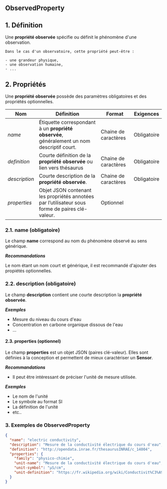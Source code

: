 ## ObservedProperty

## **1. Définition**

Une **propriété observée** spécifie ou définit le phénomène d'une observation.

```{tip}
Dans le cas d'un observatoire, cette propriété peut-être :

- une grandeur physique,
- une observation humaine,
- ...
```

## **2. Propriétés**

Une **propriété observée** possède des paramètres obligatoires et des propriétés optionnelles.

| Nom           | Définition                                                                                      | Format               | Exigences   |
| ------------- | ----------------------------------------------------------------------------------------------- | -------------------- | ----------- |
| _name_        | Étiquette correspondant à un **propriété observée**, généralement un nom descriptif court.      | Chaine de caractères | Obligatoire |
| _definition_  | Courte définition de la **propriété observée** ou lien vers thésaurus                           | Chaine de caractères | Obligatoire |
| _description_ | Courte description de la **propriété observée**.                                                | Chaine de caractères | Obligatoire |
| _properties_  | Objet JSON contenant les propriétés annotées par l’utilisateur sous forme de paires clé-valeur. | Optionnel            |

### **2.1. name** (obligatoire)

Le champ **name** correspond au nom du phénomène observé au sens générique.

**_Recommandations_**

Le nom étant un nom court et générique, il est recommandé d'ajouter des propiétés optionnelles.

### **2.2. description** (obligatoire)

Le champ **description** contient une courte description la **propriété observée**.

**_Exemples_**

- Mesure du niveau du cours d'eau
- Concentration en carbone organique dissous de l'eau
- ...

#### **2.3. properties** (optionnel)

Le champ **properties** est un objet JSON (paires clé-valeur). Elles sont définies à la conception et permettent de mieux caractériser un **Sensor**.

**_Recommandations_**

- Il peut être intéressant de préciser l'unité de mesure utilisée.

**_Exemples_**

- Le nom de l'unité
- Le symbole au format SI
- La définition de l'unité
- etc..

### **3. Exemples de ObservedProperty**

```json
{
  "name": "electric conductivity",
  "description": "Mesure de la conductivité électrique du cours d'eau",
  "definition": "http://opendata.inrae.fr/thesaurusINRAE/c_14004",
  "properties": {
    "family": "physico-chimie",
    "unit-name": "Mesure de la conductivité électrique du cours d'eau",
    "unit-symbol": "µS/cm",
    "unit-definition": "https://fr.wikipedia.org/wiki/Conductivit%C3%A9_%C3%A9lectrique"
  }
}
```
